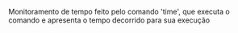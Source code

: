 Monitoramento de tempo feito pelo comando 'time', que executa o comando e apresenta o tempo decorrido para sua execução
